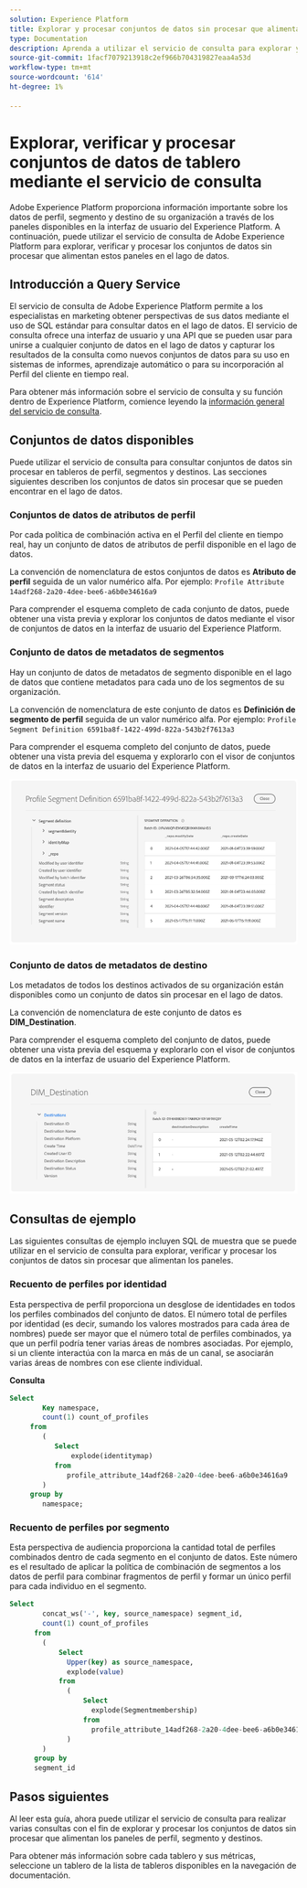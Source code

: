 ```yaml
---
solution: Experience Platform
title: Explorar y procesar conjuntos de datos sin procesar que alimentan los tableros del Experience Platform
type: Documentation
description: Aprenda a utilizar el servicio de consulta para explorar y procesar conjuntos de datos sin procesar que alimentan los paneles de perfil, segmento y destino en Experience Platform.
source-git-commit: 1facf7079213918c2ef966b704319827eaa4a53d
workflow-type: tm+mt
source-wordcount: '614'
ht-degree: 1%

---
```



# Explorar, verificar y procesar conjuntos de datos de tablero mediante el servicio de consulta

Adobe Experience Platform proporciona información importante sobre los datos de perfil, segmento y destino de su organización a través de los paneles disponibles en la interfaz de usuario del Experience Platform. A continuación, puede utilizar el servicio de consulta de Adobe Experience Platform para explorar, verificar y procesar los conjuntos de datos sin procesar que alimentan estos paneles en el lago de datos.

## Introducción a Query Service

El servicio de consulta de Adobe Experience Platform permite a los especialistas en marketing obtener perspectivas de sus datos mediante el uso de SQL estándar para consultar datos en el lago de datos. El servicio de consulta ofrece una interfaz de usuario y una API que se pueden usar para unirse a cualquier conjunto de datos en el lago de datos y capturar los resultados de la consulta como nuevos conjuntos de datos para su uso en sistemas de informes, aprendizaje automático o para su incorporación al Perfil del cliente en tiempo real.

Para obtener más información sobre el servicio de consulta y su función dentro de Experience Platform, comience leyendo la [información general del servicio de consulta](../query-service/home.md).

## Conjuntos de datos disponibles

Puede utilizar el servicio de consulta para consultar conjuntos de datos sin procesar en tableros de perfil, segmentos y destinos. Las secciones siguientes describen los conjuntos de datos sin procesar que se pueden encontrar en el lago de datos.

### Conjuntos de datos de atributos de perfil

Por cada política de combinación activa en el Perfil del cliente en tiempo real, hay un conjunto de datos de atributos de perfil disponible en el lago de datos.

La convención de nomenclatura de estos conjuntos de datos es **Atributo de perfil** seguida de un valor numérico alfa. Por ejemplo: `Profile Attribute 14adf268-2a20-4dee-bee6-a6b0e34616a9`

Para comprender el esquema completo de cada conjunto de datos, puede obtener una vista previa y explorar los conjuntos de datos mediante el visor de conjuntos de datos en la interfaz de usuario del Experience Platform.

### Conjunto de datos de metadatos de segmentos

Hay un conjunto de datos de metadatos de segmento disponible en el lago de datos que contiene metadatos para cada uno de los segmentos de su organización.

La convención de nomenclatura de este conjunto de datos es **Definición de segmento de perfil** seguida de un valor numérico alfa. Por ejemplo: `Profile Segment Definition 6591ba8f-1422-499d-822a-543b2f7613a3`

Para comprender el esquema completo del conjunto de datos, puede obtener una vista previa del esquema y explorarlo con el visor de conjuntos de datos en la interfaz de usuario del Experience Platform.

![](images/query/segment-metadata.png)

### Conjunto de datos de metadatos de destino

Los metadatos de todos los destinos activados de su organización están disponibles como un conjunto de datos sin procesar en el lago de datos.

La convención de nomenclatura de este conjunto de datos es **DIM_Destination**.

Para comprender el esquema completo del conjunto de datos, puede obtener una vista previa del esquema y explorarlo con el visor de conjuntos de datos en la interfaz de usuario del Experience Platform.

![](images/query/destinations-metadata.png)

## Consultas de ejemplo

Las siguientes consultas de ejemplo incluyen SQL de muestra que se puede utilizar en el servicio de consulta para explorar, verificar y procesar los conjuntos de datos sin procesar que alimentan los paneles.

### Recuento de perfiles por identidad

Esta perspectiva de perfil proporciona un desglose de identidades en todos los perfiles combinados del conjunto de datos. El número total de perfiles por identidad (es decir, sumando los valores mostrados para cada área de nombres) puede ser mayor que el número total de perfiles combinados, ya que un perfil podría tener varias áreas de nombres asociadas. Por ejemplo, si un cliente interactúa con la marca en más de un canal, se asociarán varias áreas de nombres con ese cliente individual.

**Consulta**

```sql
Select
        Key namespace,
        count(1) count_of_profiles
     from
        (
           Select
               explode(identitymap)
           from
              profile_attribute_14adf268-2a20-4dee-bee6-a6b0e34616a9
        )
     group by
        namespace;
```

### Recuento de perfiles por segmento

Esta perspectiva de audiencia proporciona la cantidad total de perfiles combinados dentro de cada segmento en el conjunto de datos. Este número es el resultado de aplicar la política de combinación de segmentos a los datos de perfil para combinar fragmentos de perfil y formar un único perfil para cada individuo en el segmento.

```sql
Select          
        concat_ws('-', key, source_namespace) segment_id,
        count(1) count_of_profiles
      from
        (
            Select
              Upper(key) as source_namespace,
              explode(value)
            from
              (
                  Select
                    explode(Segmentmembership)
                  from
                    profile_attribute_14adf268-2a20-4dee-bee6-a6b0e34616a9
              )
        )
      group by
      segment_id
```

## Pasos siguientes

Al leer esta guía, ahora puede utilizar el servicio de consulta para realizar varias consultas con el fin de explorar y procesar los conjuntos de datos sin procesar que alimentan los paneles de perfil, segmento y destinos.

Para obtener más información sobre cada tablero y sus métricas, seleccione un tablero de la lista de tableros disponibles en la navegación de documentación.
